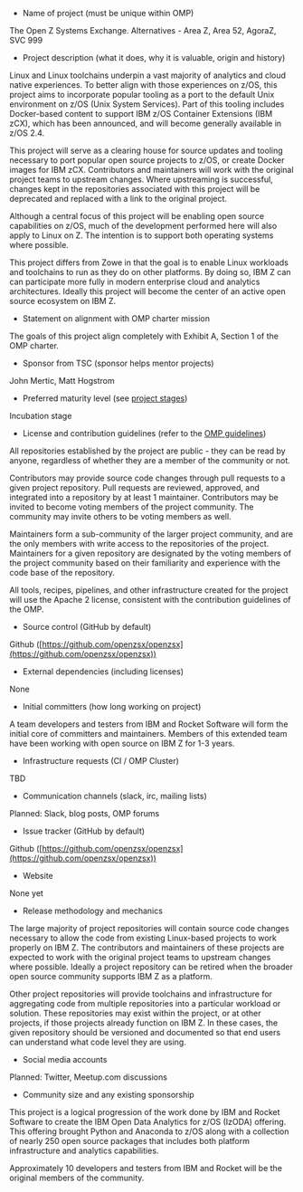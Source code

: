 * Name of project (must be unique within OMP)

The Open Z Systems Exchange.  Alternatives - Area Z, Area 52, AgoraZ, SVC 999


* Project description (what it does, why it is valuable, origin and history)

Linux and Linux toolchains underpin a vast majority of analytics and cloud native
experiences.  To better align with those experiences on z/OS, this project aims to
incorporate popular tooling as a port to the default Unix environment on z/OS
(Unix System Services).  Part of this tooling includes Docker-based content to
support IBM z/OS Container Extensions (IBM zCX), which has been announced, and
will become generally available in z/OS 2.4.

This project will serve as a clearing house for source updates and tooling
necessary to port popular open source projects to z/OS, or create Docker images
for IBM zCX.  Contributors and maintainers will work with the original project
teams to upstream changes.  Where upstreaming is successful, changes kept in
the repositories associated with this project will be deprecated and replaced
with a link to the original project.

Although a central focus of this project will be enabling open source capabilities
on z/OS, much of the development performed here will also apply to Linux on Z.
The intention is to support both operating systems where possible.

This project differs from Zowe in that the goal is to enable Linux workloads and
toolchains to run as they do on other platforms.  By doing so, IBM Z can
can participate more fully in modern enterprise cloud and analytics architectures.
Ideally this project will become the center of an active open source ecosystem
on IBM Z.


* Statement on alignment with OMP charter mission

The goals of this project align completely with Exhibit A, Section 1 of the
OMP charter.


* Sponsor from TSC (sponsor helps mentor projects)

John Mertic, Matt Hogstrom


* Preferred maturity level (see [project stages](../../process/project_stages.md))

Incubation stage


* License and contribution guidelines (refer to the [OMP guidelines](contribution_guidelines.md))

All repositories established by the project are public - they can be read by
anyone, regardless of whether they are a member of the community or not.

Contributors may provide source code changes through pull requests to a
given project repository.  Pull requests are reviewed, approved, and integrated
into a repository by at least 1 maintainer.  Contributors may be invited to
become voting members of the project community.  The community may invite others
to be voting members as well.

Maintainers form a sub-community of the larger project community, and are the
only members with write access to the repositories of the project.  Maintainers
for a given repository are designated by the voting members of the project
community based on their familiarity and experience with the code base of the
repository.

All tools, recipes, pipelines, and other infrastructure created for the project
will use the Apache 2 license, consistent with the contribution guidelines of
the OMP.


* Source control (GitHub by default)

Github ([https://github.com/openzsx/openzsx](https://github.com/openzsx/openzsx))

* External dependencies (including licenses)

None


* Initial committers (how long working on project)

A team developers and testers from IBM and Rocket Software will form the initial
core of committers and maintainers.  Members of this extended team have been
working with open source on IBM Z for 1-3 years.


* Infrastructure requests (CI / OMP Cluster)

TBD


* Communication channels (slack, irc, mailing lists)

Planned: Slack, blog posts, OMP forums


* Issue tracker (GitHub by default)

Github ([https://github.com/openzsx/openzsx](https://github.com/openzsx/openzsx))


* Website

None yet


* Release methodology and mechanics

The large majority of project repositories will contain source code changes
necessary to allow the code from existing Linux-based projects to work
properly on IBM Z.  The contributors and maintainers of these projects are
expected to work with the original project teams to upstream changes where
possible.  Ideally a project repository can be retired when the broader open
source community supports IBM Z as a platform.

Other project repositories will provide toolchains and infrastructure for
aggregating code from multiple repositories into a particular workload or solution.
These repositories may exist within the project, or at other projects, if those
projects already function on IBM Z.  In these cases, the given repository should
be versioned and documented so that end users can understand what code level they
are using.


* Social media accounts

Planned: Twitter, Meetup.com discussions


* Community size and any existing sponsorship

This project is a logical progression of the work done by IBM and Rocket Software
to create the IBM Open Data Analytics for z/OS (IzODA) offering.  This offering
brought Python and Anaconda to z/OS along with a collection of nearly 250 open
source packages that includes both platform infrastructure and analytics
capabilities.  

Approximately 10 developers and testers from IBM and Rocket will be the original
members of the community.
 
